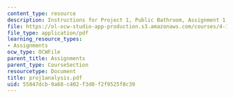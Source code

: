 ```yaml
---
content_type: resource
description: Instructions for Project 1, Public Bathroom, Assignment 1.
file: https://ol-ocw-studio-app-production.s3.amazonaws.com/courses/4-104-architectural-design-intentions-spring-2004/55847dcb9a68c402f3d0f2f9525f8c39_proj1analysis.pdf
file_type: application/pdf
learning_resource_types:
- Assignments
ocw_type: OCWFile
parent_title: Assignments
parent_type: CourseSection
resourcetype: Document
title: proj1analysis.pdf
uid: 55847dcb-9a68-c402-f3d0-f2f9525f8c39
---
```

